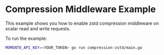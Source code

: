 # Compression Middleware Example

This example shows you how to enable zstd compression middleware on scalar read and write requests.

To run the example:

```bash
MOMENTO_API_KEY=<YOUR_TOKEN> go run compression-zstd/main.go 
```